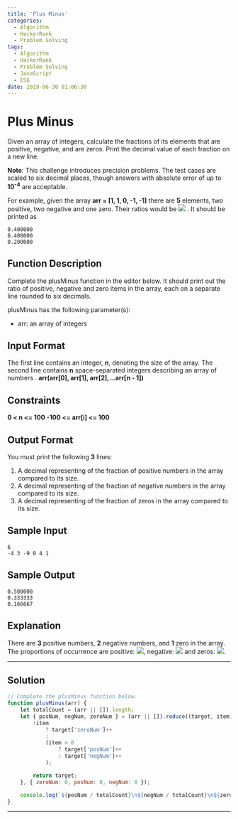 ```yaml
---
title: 'Plus Minus'
categories:
  - Algorithm
  - HackerRank
  - Problem Solving
tags:
  - Algorithm
  - HackerRank
  - Problem Solving
  - JavaScript
  - ES6
date: 2019-06-30 01:06:30
---
```


# Plus Minus

Given an array of integers, calculate the fractions of its elements that are positive, negative, and are zeros. Print the decimal value of each fraction on a new line.

**Note**: This challenge introduces precision problems. The test cases are scaled to six decimal places, though answers with absolute error of up to **10<sup>-4</sup>** are acceptable.

<!-- more -->

For example, given the array **arr = [1, 1, 0, -1, -1]** there are **5** elements, two positive, two negative and one zero. Their ratios would be ![](https://latex.codecogs.com/gif.latex?\frac{2}{5}&space;=&space;0.400000,\frac{2}{5}&space;=&space;0.400000&space;and&space;\frac{1}{5}&space;=&space;0.200000)
. It should be printed as

```
0.400000
0.400000
0.200000
```

## Function Description
            
Complete the plusMinus function in the editor below. It should print out the ratio of positive, negative and zero items in the array, each on a separate line rounded to six decimals.

plusMinus has the following parameter(s):

- arr: an array of integers

## Input Format

The first line contains an integer, **n**, denoting the size of the array. 
The second line contains **n** space-separated integers describing an array of numbers .
**arr(arr[0], arr[1], arr[2],...arr[n - 1])**

## Constraints 

**0 < n <= 100**
**-100 <= arr[i] <= 100**

## Output Format

You must print the following **3** lines:

1. A decimal representing of the fraction of positive numbers in the array compared to its size.
2. A decimal representing of the fraction of negative numbers in the array compared to its size.
3. A decimal representing of the fraction of zeros in the array compared to its size.

## Sample Input

```
6
-4 3 -9 0 4 1
```

## Sample Output

```
0.500000
0.333333
0.166667
```

## Explanation

There are **3** positive numbers, **2** negative numbers, and **1** zero in the array. <br/>
The proportions of occurrence are positive: ![](https://latex.codecogs.com/gif.latex?\frac{3}{6}&space;=&space;0.500000), negative: ![](https://latex.codecogs.com/gif.latex?\frac{2}{6}&space;=&space;0.333333) and zeros: ![](https://latex.codecogs.com/gif.latex?\frac{1}{6}&space;=&space;0.166667).

---

## Solution

```javascript
// Complete the plusMinus function below.
function plusMinus(arr) {
    let totalCount = (arr || []).length;
    let { posNum, negNum, zeroNum } = (arr || []).reduce((target, item) => {
        !item
            ? target['zeroNum']++
            :
            (item > 0
                ? target['posNum']++
                : target['negNum']++
            );

        return target;
    }, { zeroNum: 0, posNum: 0, negNum: 0 });

    console.log(`${posNum / totalCount}\n${negNum / totalCount}\n${zeroNum / totalCount}`);
}
```

---
